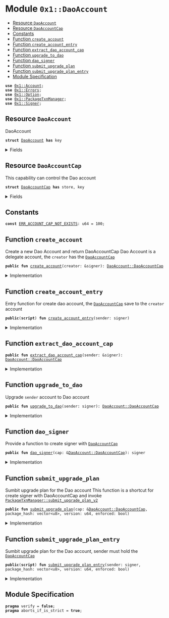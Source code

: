 
<a name="0x1_DaoAccount"></a>

# Module `0x1::DaoAccount`



-  [Resource `DaoAccount`](#0x1_DaoAccount_DaoAccount)
-  [Resource `DaoAccountCap`](#0x1_DaoAccount_DaoAccountCap)
-  [Constants](#@Constants_0)
-  [Function `create_account`](#0x1_DaoAccount_create_account)
-  [Function `create_account_entry`](#0x1_DaoAccount_create_account_entry)
-  [Function `extract_dao_account_cap`](#0x1_DaoAccount_extract_dao_account_cap)
-  [Function `upgrade_to_dao`](#0x1_DaoAccount_upgrade_to_dao)
-  [Function `dao_signer`](#0x1_DaoAccount_dao_signer)
-  [Function `submit_upgrade_plan`](#0x1_DaoAccount_submit_upgrade_plan)
-  [Function `submit_upgrade_plan_entry`](#0x1_DaoAccount_submit_upgrade_plan_entry)
-  [Module Specification](#@Module_Specification_1)


<pre><code><b>use</b> <a href="Account.md#0x1_Account">0x1::Account</a>;
<b>use</b> <a href="Errors.md#0x1_Errors">0x1::Errors</a>;
<b>use</b> <a href="Option.md#0x1_Option">0x1::Option</a>;
<b>use</b> <a href="PackageTxnManager.md#0x1_PackageTxnManager">0x1::PackageTxnManager</a>;
<b>use</b> <a href="Signer.md#0x1_Signer">0x1::Signer</a>;
</code></pre>



<a name="0x1_DaoAccount_DaoAccount"></a>

## Resource `DaoAccount`

DaoAccount


<pre><code><b>struct</b> <a href="DaoAccount.md#0x1_DaoAccount">DaoAccount</a> <b>has</b> key
</code></pre>



<details>
<summary>Fields</summary>


<dl>
<dt>
<code>dao_address: <b>address</b></code>
</dt>
<dd>

</dd>
<dt>
<code>signer_cap: <a href="Account.md#0x1_Account_SignerCapability">Account::SignerCapability</a></code>
</dt>
<dd>

</dd>
</dl>


</details>

<a name="0x1_DaoAccount_DaoAccountCap"></a>

## Resource `DaoAccountCap`

This capability can control the Dao account


<pre><code><b>struct</b> <a href="DaoAccount.md#0x1_DaoAccount_DaoAccountCap">DaoAccountCap</a> <b>has</b> store, key
</code></pre>



<details>
<summary>Fields</summary>


<dl>
<dt>
<code>dao_address: <b>address</b></code>
</dt>
<dd>

</dd>
</dl>


</details>

<a name="@Constants_0"></a>

## Constants


<a name="0x1_DaoAccount_ERR_ACCOUNT_CAP_NOT_EXISTS"></a>



<pre><code><b>const</b> <a href="DaoAccount.md#0x1_DaoAccount_ERR_ACCOUNT_CAP_NOT_EXISTS">ERR_ACCOUNT_CAP_NOT_EXISTS</a>: u64 = 100;
</code></pre>



<a name="0x1_DaoAccount_create_account"></a>

## Function `create_account`

Create a new Dao Account and return DaoAccountCap
Dao Account is a delegate account, the <code>creator</code> has the <code><a href="DaoAccount.md#0x1_DaoAccount_DaoAccountCap">DaoAccountCap</a></code>


<pre><code><b>public</b> <b>fun</b> <a href="DaoAccount.md#0x1_DaoAccount_create_account">create_account</a>(creator: &signer): <a href="DaoAccount.md#0x1_DaoAccount_DaoAccountCap">DaoAccount::DaoAccountCap</a>
</code></pre>



<details>
<summary>Implementation</summary>


<pre><code><b>public</b> <b>fun</b> <a href="DaoAccount.md#0x1_DaoAccount_create_account">create_account</a>(creator: &signer): <a href="DaoAccount.md#0x1_DaoAccount_DaoAccountCap">DaoAccountCap</a> {
    <b>let</b> (dao_address, signer_cap) = <a href="Account.md#0x1_Account_create_delegate_account">Account::create_delegate_account</a>(creator);
    <b>let</b> dao_signer = <a href="Account.md#0x1_Account_create_signer_with_cap">Account::create_signer_with_cap</a>(&signer_cap);

    <a href="PackageTxnManager.md#0x1_PackageTxnManager_update_module_upgrade_strategy">PackageTxnManager::update_module_upgrade_strategy</a>(&dao_signer, <a href="PackageTxnManager.md#0x1_PackageTxnManager_get_strategy_two_phase">PackageTxnManager::get_strategy_two_phase</a>(), <a href="Option.md#0x1_Option_some">Option::some</a>(0));
    <b>move_to</b>(&dao_signer, <a href="DaoAccount.md#0x1_DaoAccount">DaoAccount</a>{
        dao_address,
        signer_cap: signer_cap,
    });
    <a href="DaoAccount.md#0x1_DaoAccount_DaoAccountCap">DaoAccountCap</a>{
        dao_address
    }
}
</code></pre>



</details>

<a name="0x1_DaoAccount_create_account_entry"></a>

## Function `create_account_entry`

Entry function for create dao account, the <code><a href="DaoAccount.md#0x1_DaoAccount_DaoAccountCap">DaoAccountCap</a></code> save to the <code>creator</code> account


<pre><code><b>public</b>(<b>script</b>) <b>fun</b> <a href="DaoAccount.md#0x1_DaoAccount_create_account_entry">create_account_entry</a>(sender: signer)
</code></pre>



<details>
<summary>Implementation</summary>


<pre><code><b>public</b>(<b>script</b>) <b>fun</b> <a href="DaoAccount.md#0x1_DaoAccount_create_account_entry">create_account_entry</a>(sender: signer){
    <b>let</b> cap = <a href="DaoAccount.md#0x1_DaoAccount_create_account">create_account</a>(&sender);
    <b>move_to</b>(&sender, cap);
}
</code></pre>



</details>

<a name="0x1_DaoAccount_extract_dao_account_cap"></a>

## Function `extract_dao_account_cap`



<pre><code><b>public</b> <b>fun</b> <a href="DaoAccount.md#0x1_DaoAccount_extract_dao_account_cap">extract_dao_account_cap</a>(sender: &signer): <a href="DaoAccount.md#0x1_DaoAccount_DaoAccountCap">DaoAccount::DaoAccountCap</a>
</code></pre>



<details>
<summary>Implementation</summary>


<pre><code><b>public</b> <b>fun</b> <a href="DaoAccount.md#0x1_DaoAccount_extract_dao_account_cap">extract_dao_account_cap</a>(sender: &signer): <a href="DaoAccount.md#0x1_DaoAccount_DaoAccountCap">DaoAccountCap</a> <b>acquires</b> <a href="DaoAccount.md#0x1_DaoAccount_DaoAccountCap">DaoAccountCap</a> {
    <b>let</b> sender_addr = <a href="Signer.md#0x1_Signer_address_of">Signer::address_of</a>(sender);
    <b>assert</b>!(<b>exists</b>&lt;<a href="DaoAccount.md#0x1_DaoAccount_DaoAccountCap">DaoAccountCap</a>&gt;(sender_addr), <a href="Errors.md#0x1_Errors_not_published">Errors::not_published</a>(<a href="DaoAccount.md#0x1_DaoAccount_ERR_ACCOUNT_CAP_NOT_EXISTS">ERR_ACCOUNT_CAP_NOT_EXISTS</a>));
    <b>move_from</b>&lt;<a href="DaoAccount.md#0x1_DaoAccount_DaoAccountCap">DaoAccountCap</a>&gt;(sender_addr)
}
</code></pre>



</details>

<a name="0x1_DaoAccount_upgrade_to_dao"></a>

## Function `upgrade_to_dao`

Upgrade <code>sender</code> account to Dao account


<pre><code><b>public</b> <b>fun</b> <a href="DaoAccount.md#0x1_DaoAccount_upgrade_to_dao">upgrade_to_dao</a>(sender: signer): <a href="DaoAccount.md#0x1_DaoAccount_DaoAccountCap">DaoAccount::DaoAccountCap</a>
</code></pre>



<details>
<summary>Implementation</summary>


<pre><code><b>public</b> <b>fun</b> <a href="DaoAccount.md#0x1_DaoAccount_upgrade_to_dao">upgrade_to_dao</a>(sender: signer): <a href="DaoAccount.md#0x1_DaoAccount_DaoAccountCap">DaoAccountCap</a> {
    //TODO <b>assert</b> sender not <a href="Dao.md#0x1_Dao">Dao</a>
    <b>let</b> signer_cap = <a href="Account.md#0x1_Account_remove_signer_capability">Account::remove_signer_capability</a>(&sender);
    //TODO check the account upgrade_strategy
    <a href="PackageTxnManager.md#0x1_PackageTxnManager_update_module_upgrade_strategy">PackageTxnManager::update_module_upgrade_strategy</a>(&sender, <a href="PackageTxnManager.md#0x1_PackageTxnManager_get_strategy_two_phase">PackageTxnManager::get_strategy_two_phase</a>(), <a href="Option.md#0x1_Option_some">Option::some</a>(0));
    <b>let</b> dao_address = <a href="Signer.md#0x1_Signer_address_of">Signer::address_of</a>(&sender);
    <b>move_to</b>(&sender, <a href="DaoAccount.md#0x1_DaoAccount">DaoAccount</a>{
        dao_address,
        signer_cap: signer_cap,
    });
    <a href="DaoAccount.md#0x1_DaoAccount_DaoAccountCap">DaoAccountCap</a>{
        dao_address
    }
}
</code></pre>



</details>

<a name="0x1_DaoAccount_dao_signer"></a>

## Function `dao_signer`

Provide a function to create signer with <code><a href="DaoAccount.md#0x1_DaoAccount_DaoAccountCap">DaoAccountCap</a></code>


<pre><code><b>public</b> <b>fun</b> <a href="DaoAccount.md#0x1_DaoAccount_dao_signer">dao_signer</a>(cap: &<a href="DaoAccount.md#0x1_DaoAccount_DaoAccountCap">DaoAccount::DaoAccountCap</a>): signer
</code></pre>



<details>
<summary>Implementation</summary>


<pre><code><b>public</b> <b>fun</b> <a href="DaoAccount.md#0x1_DaoAccount_dao_signer">dao_signer</a>(cap: &<a href="DaoAccount.md#0x1_DaoAccount_DaoAccountCap">DaoAccountCap</a>): signer <b>acquires</b> <a href="DaoAccount.md#0x1_DaoAccount">DaoAccount</a> {
    <b>let</b> signer_cap = &<b>borrow_global</b>&lt;<a href="DaoAccount.md#0x1_DaoAccount">DaoAccount</a>&gt;(cap.dao_address).signer_cap;
    <a href="Account.md#0x1_Account_create_signer_with_cap">Account::create_signer_with_cap</a>(signer_cap)
}
</code></pre>



</details>

<a name="0x1_DaoAccount_submit_upgrade_plan"></a>

## Function `submit_upgrade_plan`

Sumbit upgrade plan for the Dao account
This function is a shortcut for create signer with DaoAccountCap and invoke <code><a href="PackageTxnManager.md#0x1_PackageTxnManager_submit_upgrade_plan_v2">PackageTxnManager::submit_upgrade_plan_v2</a></code>


<pre><code><b>public</b> <b>fun</b> <a href="DaoAccount.md#0x1_DaoAccount_submit_upgrade_plan">submit_upgrade_plan</a>(cap: &<a href="DaoAccount.md#0x1_DaoAccount_DaoAccountCap">DaoAccount::DaoAccountCap</a>, package_hash: vector&lt;u8&gt;, version: u64, enforced: bool)
</code></pre>



<details>
<summary>Implementation</summary>


<pre><code><b>public</b> <b>fun</b> <a href="DaoAccount.md#0x1_DaoAccount_submit_upgrade_plan">submit_upgrade_plan</a>(cap: &<a href="DaoAccount.md#0x1_DaoAccount_DaoAccountCap">DaoAccountCap</a>, package_hash: vector&lt;u8&gt;, version:u64, enforced: bool) <b>acquires</b> <a href="DaoAccount.md#0x1_DaoAccount">DaoAccount</a>{
    <b>let</b> dao_signer = <a href="DaoAccount.md#0x1_DaoAccount_dao_signer">dao_signer</a>(cap);
    <a href="PackageTxnManager.md#0x1_PackageTxnManager_submit_upgrade_plan_v2">PackageTxnManager::submit_upgrade_plan_v2</a>(&dao_signer, package_hash, version, enforced);
}
</code></pre>



</details>

<a name="0x1_DaoAccount_submit_upgrade_plan_entry"></a>

## Function `submit_upgrade_plan_entry`

Sumbit upgrade plan for the Dao account, sender must hold the <code><a href="DaoAccount.md#0x1_DaoAccount_DaoAccountCap">DaoAccountCap</a></code>


<pre><code><b>public</b>(<b>script</b>) <b>fun</b> <a href="DaoAccount.md#0x1_DaoAccount_submit_upgrade_plan_entry">submit_upgrade_plan_entry</a>(sender: signer, package_hash: vector&lt;u8&gt;, version: u64, enforced: bool)
</code></pre>



<details>
<summary>Implementation</summary>


<pre><code><b>public</b>(<b>script</b>) <b>fun</b> <a href="DaoAccount.md#0x1_DaoAccount_submit_upgrade_plan_entry">submit_upgrade_plan_entry</a>(sender: signer, package_hash: vector&lt;u8&gt;, version:u64, enforced: bool) <b>acquires</b> <a href="DaoAccount.md#0x1_DaoAccount">DaoAccount</a>, <a href="DaoAccount.md#0x1_DaoAccount_DaoAccountCap">DaoAccountCap</a>{
    <b>let</b> addr = <a href="Signer.md#0x1_Signer_address_of">Signer::address_of</a>(&sender);
    <b>let</b> cap = <b>borrow_global</b>&lt;<a href="DaoAccount.md#0x1_DaoAccount_DaoAccountCap">DaoAccountCap</a>&gt;(addr);
    <a href="DaoAccount.md#0x1_DaoAccount_submit_upgrade_plan">submit_upgrade_plan</a>(cap, package_hash, version, enforced)
}
</code></pre>



</details>

<a name="@Module_Specification_1"></a>

## Module Specification



<pre><code><b>pragma</b> verify = <b>false</b>;
<b>pragma</b> aborts_if_is_strict = <b>true</b>;
</code></pre>
